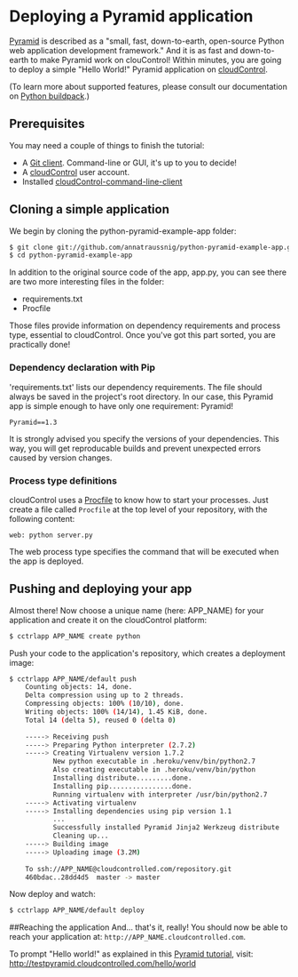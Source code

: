 # Deploying a Pyramid application
[Pyramid] is described as a "small, fast, down-to-earth, open-source Python web application development framework." And it is as fast and down-to-earth to make Pyramid work on clouControl! 
Within minutes, you are going to deploy a simple "Hello World!" Pyramid application on [cloudControl]. 

(To learn more about supported features, please consult our documentation on [Python buildpack].)

## Prerequisites
You may need a couple of things to finish the tutorial:
+ A [Git client]. Command-line or GUI, it's up to you to decide!
+ A [cloudControl] user account.
+ Installed [cloudControl-command-line-client]

## Cloning a simple application
We begin by cloning the python-pyramid-example-app folder:

~~~bash
$ git clone git://github.com/annatraussnig/python-pyramid-example-app.git
$ cd python-pyramid-example-app
~~~

In addition to the original source code of the app, app.py, you can see there are two more interesting files in the folder:
+ requirements.txt
+ Procfile

Those files provide information on dependency requirements and process type, essential to cloudControl. Once you've got this part sorted, you are practically done!


### Dependency declaration with Pip
'requirements.txt' lists our dependency requirements. The file should always be saved in the project's root directory.
In our case, this Pyramid app is simple enough to have only one requirement: Pyramid!

~~~pip
Pyramid==1.3
~~~

It is strongly advised you specify the versions of your dependencies. This way, you will get reproducable builds and prevent unexpected errors caused by version changes.


### Process type definitions
cloudControl uses a [Procfile] to know how to start your processes.
Just create a file called `Procfile` at the top level of your repository, with the following content:

~~~
web: python server.py
~~~

The web process type specifies the command that will be executed when the app is deployed.

## Pushing and deploying your app
Almost there! Now choose a unique name (here: APP_NAME) for your application and create it on the cloudControl platform:

~~~bash
$ cctrlapp APP_NAME create python
~~~

Push your code to the application's repository, which creates a deployment image:

~~~bash
$ cctrlapp APP_NAME/default push
    Counting objects: 14, done.
    Delta compression using up to 2 threads.
    Compressing objects: 100% (10/10), done.
    Writing objects: 100% (14/14), 1.45 KiB, done.
    Total 14 (delta 5), reused 0 (delta 0)
        
    -----> Receiving push
    -----> Preparing Python interpreter (2.7.2)
    -----> Creating Virtualenv version 1.7.2
           New python executable in .heroku/venv/bin/python2.7
           Also creating executable in .heroku/venv/bin/python
           Installing distribute.........done.
           Installing pip................done.
           Running virtualenv with interpreter /usr/bin/python2.7
    -----> Activating virtualenv
    -----> Installing dependencies using pip version 1.1
           ...
           Successfully installed Pyramid Jinja2 Werkzeug distribute
           Cleaning up...
    -----> Building image
    -----> Uploading image (3.2M)
        
    To ssh://APP_NAME@cloudcontrolled.com/repository.git
    460bdac..28dd4d5  master -> master
~~~

Now deploy and watch:

~~~bash
$ cctrlapp APP_NAME/default deploy 
~~~

##Reaching the application
And... that's it, really! You should now be able to reach your application at: `http://APP_NAME.cloudcontrolled.com`.

To prompt "Hello world!" as explained in this [Pyramid tutorial], visit:
http://testpyramid.cloudcontrolled.com/hello/world


[Pyramid]: http://www.pylonsproject.org/projects/pyramid/about
[Pyramid tutorial]: http://docs.pylonsproject.org/projects/pyramid/en/1.3-branch/
[cloudControl]: http://www.cloudcontrol.com
[Python buildpack]: https://github.com/cloudControl/buildpack-python
[Procfile]: https://www.cloudcontrol.com/dev-center/Platform%20Documentation#buildpacks-and-the-procfile
[cloudControl-command-line-client]: https://www.cloudcontrol.com/dev-center/Platform%20Documentation#command-line-client-web-console-and-api
[Git client]: http://git-scm.com/
